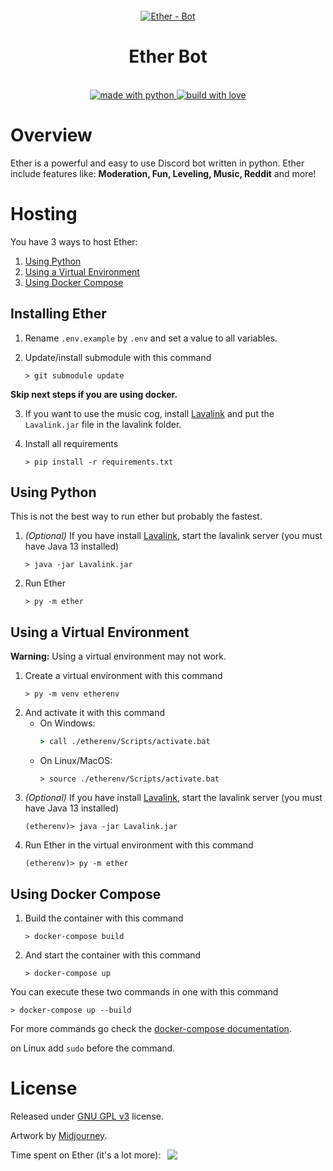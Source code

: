 <div align="center">
   <br>
      <a href="">
         <img src="https://i.imgur.com/EAoUInS.png" alt="Ether - Bot">
      </a>
      <br>
      <h1>Ether Bot</h1>
      <br>
</div>

<div align="center">
   <a href="https://python.org">
      <img src="https://forthebadge.com/images/badges/made-with-python.svg" alt="made with python">
   </a>
   <a href="https://www.youtube.com/watch?v=nCqucxRNSNI&">
      <img src="https://forthebadge.com/images/badges/built-with-love.svg" alt="build with love">
   </a>
</div>

# Overview

Ether is a powerful and easy to use Discord bot written in python. Ether include features like: **Moderation, Fun, Leveling, Music, Reddit** and more!

# Hosting

You have 3 ways to host Ether:

1. <a href="#using-python">Using Python</a>
2. <a href="#using-a-virtual-environment">Using a Virtual Environment</a>
3. <a href="#using-docker-compose">Using Docker Compose</a>

## Installing Ether

 1. Rename `.env.example` by `.env` and set a value to all variables.

 2. Update/install submodule with this command
    ```shell
    > git submodule update
    ```

**Skip next steps if you are using docker.**

 3. If you want to use the music cog, install [Lavalink](https://github.com/freyacodes/Lavalink) and put the `Lavalink.jar` file in the lavalink folder.

 4. Install all requirements
    ```shell
    > pip install -r requirements.txt
    ``` 

## Using Python

This is not the best way to run ether but probably the fastest.

 1. *(Optional)* If you have install [Lavalink](https://github.com/freyacodes/Lavalink), start the lavalink server (you must have Java 13 installed)
    ```shell
    > java -jar Lavalink.jar
    ```
 2. Run Ether
    ```shell
    > py -m ether
    ```

## Using a Virtual Environment

**Warning:** Using a virtual environment may not work.

 1. Create a virtual environment with this command
    ```shell
    > py -m venv etherenv
    ```
 2. And activate it with this command
    * On Windows:    
        ```bat
        > call ./etherenv/Scripts/activate.bat
        ```
    * On Linux/MacOS:
        ```shell
        > source ./etherenv/Scripts/activate.bat
        ```
 3. *(Optional)* If you have install [Lavalink](https://github.com/freyacodes/Lavalink), start the lavalink server (you must have Java 13 installed)
    ```shell
    (etherenv)> java -jar Lavalink.jar
    ```
 4. Run Ether in the virtual environment with this command
    ```shell
    (etherenv)> py -m ether
    ```

## Using Docker Compose

 1. Build the container with this command
    ```shell
    > docker-compose build
    ```
 2. And start the container with this command
    ```shell
    > docker-compose up
    ```

You can execute these two commands in one with this command
```shell
> docker-compose up --build
```

For more commands go check the [docker-compose documentation]().

on Linux add `sudo` before the command.

# License

Released under [GNU GPL v3](https://www.gnu.org/licenses/gpl-3.0.en.html) license.

Artwork by [Midjourney](https://www.midjourney.com/home/).

<div style="display:flex; gap:10px;">
Time spent on Ether (it's a lot more): <img src="https://wakatime.com/badge/user/f4edea00-8a0b-4565-ac0c-18240ac5aa36/project/f950bbed-dfa6-438e-a7c0-87d645b7718e.svg?style=for-the-badge">
</div>

